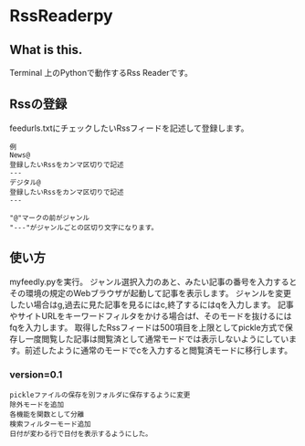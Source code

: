 # RssReaderpy

## What is this.
Terminal 上のPythonで動作するRss Readerです。

## Rssの登録
feedurls.txtにチェックしたいRssフィードを記述して登録します。

    例
    News@
    登録したいRssをカンマ区切りで記述
    ---
    デジタル@
    登録したいRssをカンマ区切りで記述
    ---

    "@"マークの前がジャンル
    "---"がジャンルごとの区切り文字になります。

## 使い方
myfeedly.pyを実行。
ジャンル選択入力のあと、みたい記事の番号を入力するとその環境の規定のWebブラウザが起動して記事を表示します。
ジャンルを変更したい場合はg,過去に見た記事を見るにはc,終了するにはqを入力します。
記事やサイトURLをキーワードフィルタをかける場合はf、そのモードを抜けるにはfqを入力します。
取得したRssフィードは500項目を上限としてpickle方式で保存し一度閲覧した記事は閲覧済として通常モードでは表示しないようにしています。前述したように通常のモードでcを入力すると閲覧済モードに移行します。

### version=0.1
    pickleファイルの保存を別フォルダに保存するように変更
    除外モードを追加
    各機能を関数として分離
    検索フィルターモード追加
    日付が変わる行で日付を表示するようにした。